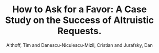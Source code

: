 ---
author: Althoff, Tim and Danescu-Niculescu-Mizil, Cristian and Jurafsky, Dan
booktitle: ICWSM
description: ''
highlight: 0
pdf: althoff2014ask.pdf
thumbnail: althoff2014ask.png
title: 'How to Ask for a Favor: A Case Study on the Success of Altruistic Requests.'
year: '2014'
---